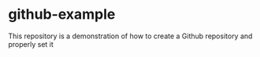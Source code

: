 # github-example
This repository is a demonstration of how to create a Github repository and properly set it
